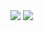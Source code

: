 <span><img align="center" src="https://github-readme-stats.vercel.app/api?username=kinglongmee&show_icons=true&theme=nord&hide=commits" /></span>
<span><img align="center" src="https://github-readme-stats.vercel.app/api/top-langs/?username=kinglongmee&langs_count=6&theme=nord&layout=compact" /></span>
